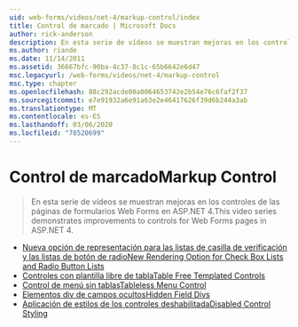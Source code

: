 ```yaml
---
uid: web-forms/videos/net-4/markup-control/index
title: Control de marcado | Microsoft Docs
author: rick-anderson
description: En esta serie de vídeos se muestran mejoras en los controles de las páginas de formularios Web Forms en ASP.NET 4.
ms.author: riande
ms.date: 11/14/2011
ms.assetid: 36667bfc-90ba-4c37-8c1c-65b6642e6d47
msc.legacyurl: /web-forms/videos/net-4/markup-control
msc.type: chapter
ms.openlocfilehash: 88c292acde00a0064653742e2b54e76c6faf2f37
ms.sourcegitcommit: e7e91932a6e91a63e2e46417626f39d6b244a3ab
ms.translationtype: MT
ms.contentlocale: es-ES
ms.lasthandoff: 03/06/2020
ms.locfileid: "78520699"
---
```

# <a name="markup-control"></a><span data-ttu-id="c569d-103">Control de marcado</span><span class="sxs-lookup"><span data-stu-id="c569d-103">Markup Control</span></span>

> <span data-ttu-id="c569d-104">En esta serie de vídeos se muestran mejoras en los controles de las páginas de formularios Web Forms en ASP.NET 4.</span><span class="sxs-lookup"><span data-stu-id="c569d-104">This video series demonstrates improvements to controls for Web Forms pages in ASP.NET 4.</span></span>

- [<span data-ttu-id="c569d-105">Nueva opción de representación para las listas de casilla de verificación y las listas de botón de radio</span><span class="sxs-lookup"><span data-stu-id="c569d-105">New Rendering Option for Check Box Lists and Radio Button Lists</span></span>](aspnet-4-quick-hit-new-rendering-option-for-check-box-lists-and-radio-button-lists.md)
- [<span data-ttu-id="c569d-106">Controles con plantilla libre de tabla</span><span class="sxs-lookup"><span data-stu-id="c569d-106">Table Free Templated Controls</span></span>](aspnet-4-quick-hit-table-free-templated-controls.md)
- [<span data-ttu-id="c569d-107">Control de menú sin tablas</span><span class="sxs-lookup"><span data-stu-id="c569d-107">Tableless Menu Control</span></span>](aspnet-4-quick-hit-tableless-menu-control.md)
- [<span data-ttu-id="c569d-108">Elementos div de campos ocultos</span><span class="sxs-lookup"><span data-stu-id="c569d-108">Hidden Field Divs</span></span>](aspnet-4-quick-hit-hidden-field-divs.md)
- [<span data-ttu-id="c569d-109">Aplicación de estilos de los controles deshabilitada</span><span class="sxs-lookup"><span data-stu-id="c569d-109">Disabled Control Styling</span></span>](aspnet-4-quick-hit-disabled-control-styling.md)
